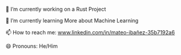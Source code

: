 🔭 I’m currently working on a Rust Project

🌱 I’m currently learning More about Machine Learning

📫 How to reach me:  www.linkedin.com/in/mateo-ibañez-35b7192a6

😄 Pronouns: He/Him

